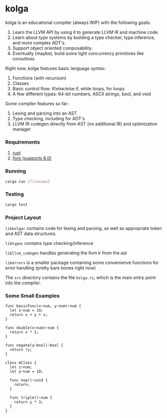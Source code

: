 # kolga

kolga is an educational compiler (always WIP) with the following goals:

1. Learn the LLVM API by using it to generate LLVM IR and machine code.
2. Learn about type systems by building a type checker, type inference, and more complex ADT's.
3. Support object oriented composability.
4. Eventually (maybe), build some light concurrency primitives like coroutines.

Right now, kolga features basic language syntax:
1. Functions (with recursion)
2. Classes
3. Basic control flow: if/else/else if, while loops, for loops
4. A few different types: 64-bit numbers, ASCII strings, bool, and void

Some compiler features so far:
1. Lexing and parsing into an AST
2. Type checking, including for ADT's
3. LLVM IR codegen directly from AST (no additional IR) and optimization manager
 
### Requirements

1. [rust](https://rust-lang.org)
2. [llvm (supports 6.0)](https://llvm.org)

### Running
```sh
cargo run [filename]
```

### Testing
```sh
cargo test
```

### Project Layout
`libkolgac` contains code for lexing and parsing, as well as appropriate token and AST data structures.

`libtypes` contains type checking/inference

`libllvm_codegen` handles generating the llvm ir from the ast

`liberrors` is a smaller package containing some convenienve functions for error handling (pretty bare bones right now)

The `src` directory contains the file `kolga.rs`, which is the main entry point into the compiler. 

### Some Small Examples

```
func basicFunc(x~num, y~num)~num {
  let z~num = 10;
  return x + y + z;
}

func double(x~num)~num {
  return x * 2;
}

func negate(y~bool)~bool {
  return !y;
}
```

```
class mClass {
  let z~num;
  let y~num = 10;
  
  func nop()~void {
    return;
  }
  
  func triple()~num {
    return y * 3;
  }
}
```

